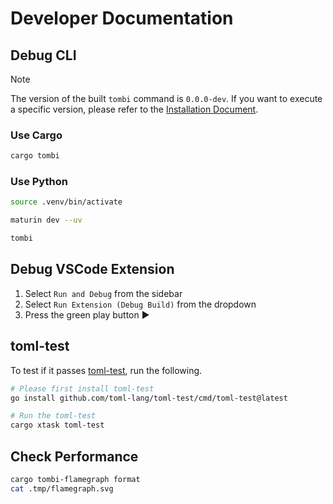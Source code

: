 # Developer Documentation

## Debug CLI

> [!NOTE]
> The version of the built `tombi` command is `0.0.0-dev`. If you want to execute a specific version, please refer to the [Installation Document](https://tombi-toml.github.io/tombi/docs/installation).

### Use Cargo
```sh
cargo tombi
```

### Use Python
```sh
source .venv/bin/activate

maturin dev --uv

tombi
```

## Debug VSCode Extension
1. Select `Run and Debug` from the sidebar
2. Select `Run Extension (Debug Build)` from the dropdown
3. Press the green play button ▶️

## toml-test

To test if it passes [toml-test](https://github.com/toml-lang/toml-test), run the following.

```sh
# Please first install toml-test
go install github.com/toml-lang/toml-test/cmd/toml-test@latest

# Run the toml-test
cargo xtask toml-test
```

## Check Performance

```sh
cargo tombi-flamegraph format
cat .tmp/flamegraph.svg
```
